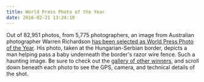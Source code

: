 ```yaml
---
title: World Press Photo of the Year
date: 2016-02-21 13:24:10
---
```


Out of 82,951 photos, from 5,775 photographers, an image from Australian photographer Warren Richardson [has been selected as World Press Photo of the Year][richardson]. His photo, taken at the Hungarian-Serbian border, depicts a man helping pass a baby underneath the border's razor wire fence. Such a haunting image. Be sure to check out the [gallery of other winners][gallery], and scroll down beneath each photo to see the GPS, camera, and technical details of the shot. 

[richardson]:http://www.worldpressphoto.org/news/2016-02-18/world-press-photo-year-2015-goes-warren-richardson
[gallery]: http://www.worldpressphoto.org/collection/photo/2016
